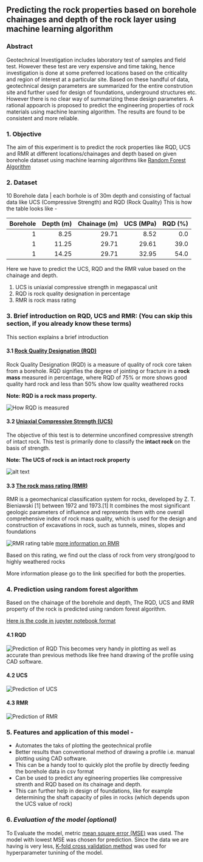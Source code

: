 Predicting the rock properties based on borehole chainages and depth of the rock layer using machine learning algorithm
----

### Abstract

Geotechnical Investigation includes laboratory test of samples and field test. However these test are very expensive and time taking, hence investigation is done at some preferred locations based on the criticality and region of interest at a particular site. Based on these handful of data, geotechnical design parameters are summarized for the entire constrution site and further used for design of foundations, underground structures etc. However there is no clear way of summarizing these design parameters. A rational appoarch is proposed to predict the engineering properties of rock materials using machine learning algorithm. The results are found to be consistent and more reliable.


### 1. Objective

The aim of this experiment is to predict the rock properties like RQD, UCS and RMR at different locations/chainages and depth based on given borehole dataset using machine learning algorithms like [Random Forest Algorithm](https://en.wikipedia.org/wiki/Random_forest)

### 2. Dataset

10 Borehole data | each borhole is of 30m depth and consisting of factual data like UCS (Compressive Strength) and RQD (Rock Quality)
This is how the table looks like - 

| Borehole|Depth (m)|Chainage (m)|UCS (MPa)|RQD (%)|
|-----:|-----:| -----:|-----:|-----:|
|1|8.25|29.71|8.52|0.0|
|1|11.25|29.71|29.61|39.0|
|1|14.25|29.71|32.95|54.0|

Here we have to predict the UCS, RQD and the RMR value based on the chainage and depth.

1. UCS is uniaxial compressive strength in megapascal unit
2. RQD is rock quality designation in percentage
3. RMR is rock mass rating

### 3. Brief introduction on RQD, UCS and RMR: (You can skip this section, if you already know these terms)

This section explains a brief introduction 
#### 3.1 [Rock Quality Designation (RQD)](https://theconstructor.org/geotechnical/rqd-rock-quality-designation-calculation/20536/)

Rock Quality Designation (RQD) is a measure of quality of rock core taken from a borehole. RQD signifies the degree of jointing or fracture in a **rock mass** measured in percentage, where RQD of 75% or more shows good quality hard rock and less than 50% show low quality weathered rocks

**Note: RQD is a rock mass property.**

![How RQD is measured](https://theconstructor.org/wp-content/uploads/2017/12/rqd-core-samples.jpg)

#### 3.2 [Uniaxial Compressive Strength (UCS)](https://civilblog.org/2013/08/11/unconfined-compressive-strength-of-rock-sample-is-9143-1979/)
The objective of this test is to determine unconfined compressive strength of intact rock. This test is primarily done to classify the **intact rock** on the basis of strength. 

**Note: The UCS of rock is an intact rock property**

![alt text](https://www.911metallurgist.com/blog/wp-content/uploads/2016/09/Unconfined-Compressive-Strength-Test.gif)

#### 3.3 [The rock mass rating (RMR)](https://en.wikipedia.org/wiki/Rock_mass_rating)

RMR is a geomechanical classification system for rocks, developed by Z. T. Bieniawski [1] between 1972 and 1973.[1] It combines the most significant geologic parameters of influence and represents them with one overall comprehensive index of rock mass quality, which is used for the design and construction of excavations in rock, such as tunnels, mines, slopes and foundations

![RMR rating table](https://github.com/kavyajeetbora/civil_engineering/blob/master/soil_rock_profile/images/RMR%20rating.JPG)
[more information on RMR](http://www.rockmass.net/files/short_on_RMR-system.pdf)

Based on this rating, we find out the class of rock from very strong/good to highly weathered rocks

More information please go to the link specified for both the properties.

### 4. Prediction using random forest algorithm 

Based on the chainage of the borehole and depth, The RQD, UCS and RMR property of the rock is predicted using random forest algorithm. 

[Here is the code in jupyter notebook format](https://github.com/kavyajeetbora/civil_engineering/blob/master/soil_rock_profile/geo_profile_rev_3.ipynb)

#### 4.1 RQD
![Prediction of RQD](https://github.com/kavyajeetbora/civil_engineering/blob/master/soil_rock_profile/images/profile.JPG)
This becomes very handy in plotting as well as accurate than previous methods like free hand drawing of the profile using CAD software. 
#### 4.2 UCS
![Prediction of UCS](https://github.com/kavyajeetbora/civil_engineering/blob/master/soil_rock_profile/images/UCS.JPG)

#### 4.3 RMR
![Prediction of RMR](https://github.com/kavyajeetbora/civil_engineering/blob/master/soil_rock_profile/images/RMR.JPG)

### 5. Features and application of this model - 
- Automates the taks of plotting the geotechnical profile 
- Better results than conventional method of drawing a profile i.e. manual plotting using CAD software.
- This can be a handy tool to quickly plot the profile by directly feeding the borehole data in csv format
- Can be used to predict any egineering properties like compressive strenth and RQD based on its chainage and depth.
- This can further help in design of foundations, like for example  determining the shaft capacity of piles in rocks (which depends upon the UCS value of rock)

### 6. *Evaluation of the model (optional)*

To Evaluate the model, metric [mean square error (MSE)](https://en.wikipedia.org/wiki/Mean_squared_error) was used. The model with lowest MSE was chosen for prediction. 
Since the data we are having is very less, [K-fold cross validation method](https://machinelearningmastery.com/k-fold-cross-validation/) was used for hyperparameter tunining of the model.
